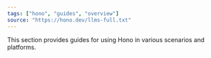 ```yaml
---
tags: ["hono", "guides", "overview"]
source: "https://hono.dev/llms-full.txt"
---
```


This section provides guides for using Hono in various scenarios and platforms.